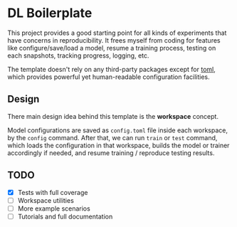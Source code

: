# DL Boilerplate

This project provides a good starting point for all kinds of experiments that have concerns in reproducibility. It frees myself from coding for features like configure/save/load a model, resume a training process, testing on each snapshots, tracking progress, logging, etc.

The template doesn't rely on any third-party packages except for [toml](https://github.com/toml-lang/toml), which provides powerful yet human-readable configuration facilities.

## Design

There main design idea behind this template is the **workspace** concept.

Model configurations are saved as `config.toml` file inside each workspace, by the `config` command. After that, we can run `train` or `test` command, which loads the configuration in that workspace, builds the model or trainer accordingly if needed, and resume training / reproduce testing results.

## TODO
- [x] Tests with full coverage
- [ ] Workspace utilities
- [ ] More example scenarios
- [ ] Tutorials and full documentation
